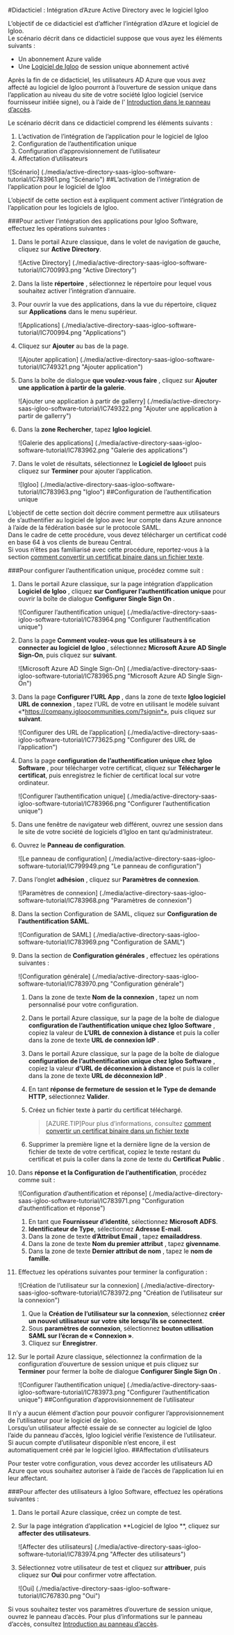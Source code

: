 <properties 
    pageTitle="Didacticiel : Intégration d’Azure Active Directory avec le logiciel Igloo | Microsoft Azure" 
    description="Apprenez à utiliser des logiciels de Igloo avec Azure Active Directory pour activer l’ouverture de session unique, la mise en service automatique et bien plus encore !" 
    services="active-directory" 
    authors="jeevansd"  
    documentationCenter="na" 
    manager="femila"/>
<tags 
    ms.service="active-directory" 
    ms.devlang="na" 
    ms.topic="article" 
    ms.tgt_pltfrm="na" 
    ms.workload="identity" 
    ms.date="10/20/2016" 
    ms.author="jeedes" />

#<a name="tutorial-azure-active-directory-integration-with-igloo-software"></a>Didacticiel : Intégration d’Azure Active Directory avec le logiciel Igloo
  
L’objectif de ce didacticiel est d’afficher l’intégration d’Azure et logiciel de Igloo.  
Le scénario décrit dans ce didacticiel suppose que vous ayez les éléments suivants :

-   Un abonnement Azure valide
-   Une [Logiciel de Igloo](http://www.igloosoftware.com/) de session unique abonnement activé
  
Après la fin de ce didacticiel, les utilisateurs AD Azure que vous avez affecté au logiciel de Igloo pourront à l’ouverture de session unique dans l’application au niveau du site de votre société Igloo logiciel (service fournisseur initiée signe), ou à l’aide de l' [Introduction dans le panneau d’accès](active-directory-saas-access-panel-introduction.md).
  
Le scénario décrit dans ce didacticiel comprend les éléments suivants :

1.  L’activation de l’intégration de l’application pour le logiciel de Igloo
2.  Configuration de l’authentification unique
3.  Configuration d’approvisionnement de l’utilisateur
4.  Affectation d’utilisateurs

![Scénario] (./media/active-directory-saas-igloo-software-tutorial/IC783961.png "Scénario")
##<a name="enabling-the-application-integration-for-igloo-software"></a>L’activation de l’intégration de l’application pour le logiciel de Igloo
  
L’objectif de cette section est à expliquent comment activer l’intégration de l’application pour les logiciels de Igloo.

###<a name="to-enable-the-application-integration-for-igloo-software-perform-the-following-steps"></a>Pour activer l’intégration des applications pour Igloo Software, effectuez les opérations suivantes :

1.  Dans le portail Azure classique, dans le volet de navigation de gauche, cliquez sur **Active Directory**.

    ![Active Directory] (./media/active-directory-saas-igloo-software-tutorial/IC700993.png "Active Directory")

2.  Dans la liste **répertoire** , sélectionnez le répertoire pour lequel vous souhaitez activer l’intégration d’annuaire.

3.  Pour ouvrir la vue des applications, dans la vue du répertoire, cliquez sur **Applications** dans le menu supérieur.

    ![Applications] (./media/active-directory-saas-igloo-software-tutorial/IC700994.png "Applications")

4.  Cliquez sur **Ajouter** au bas de la page.

    ![Ajouter application] (./media/active-directory-saas-igloo-software-tutorial/IC749321.png "Ajouter application")

5.  Dans la boîte de dialogue **que voulez-vous faire** , cliquez sur **Ajouter une application à partir de la galerie**.

    ![Ajouter une application à partir de gallerry] (./media/active-directory-saas-igloo-software-tutorial/IC749322.png "Ajouter une application à partir de gallerry")

6.  Dans la **zone Rechercher**, tapez **Igloo logiciel**.

    ![Galerie des applications] (./media/active-directory-saas-igloo-software-tutorial/IC783962.png "Galerie des applications")

7.  Dans le volet de résultats, sélectionnez le **Logiciel de Igloo**et puis cliquez sur **Terminer** pour ajouter l’application.

    ![Igloo] (./media/active-directory-saas-igloo-software-tutorial/IC783963.png "Igloo")
##<a name="configuring-single-sign-on"></a>Configuration de l’authentification unique
  
L’objectif de cette section doit décrire comment permettre aux utilisateurs de s’authentifier au logiciel de Igloo avec leur compte dans Azure annonce à l’aide de la fédération basée sur le protocole SAML.  
Dans le cadre de cette procédure, vous devez télécharger un certificat codé en base 64 à vos clients de bureau Central.  
Si vous n’êtes pas familiarisé avec cette procédure, reportez-vous à la section [comment convertir un certificat binaire dans un fichier texte](http://youtu.be/PlgrzUZ-Y1o).

###<a name="to-configure-single-sign-on-perform-the-following-steps"></a>Pour configurer l’authentification unique, procédez comme suit :

1.  Dans le portail Azure classique, sur la page intégration d’application **Logiciel de Igloo** , cliquez **sur Configurer l’authentification unique** pour ouvrir la boîte de dialogue **Configurer Single Sign On** .

    ![Configurer l’authentification unique] (./media/active-directory-saas-igloo-software-tutorial/IC783964.png "Configurer l’authentification unique")

2.  Dans la page **Comment voulez-vous que les utilisateurs à se connecter au logiciel de Igloo** , sélectionnez **Microsoft Azure AD Single Sign-On**, puis cliquez sur **suivant**.

    ![Microsoft Azure AD Single Sign-On] (./media/active-directory-saas-igloo-software-tutorial/IC783965.png "Microsoft Azure AD Single Sign-On")

3.  Dans la page **Configurer l’URL App** , dans la zone de texte **Igloo logiciel URL de connexion** , tapez l’URL de votre en utilisant le modèle suivant «*https://company.igloocommunities.com/?signin*», puis cliquez sur **suivant**.

    ![Configurer des URL de l’application] (./media/active-directory-saas-igloo-software-tutorial/IC773625.png "Configurer des URL de l’application")

4.  Dans la page **configuration de l’authentification unique chez Igloo Software** , pour télécharger votre certificat, cliquez sur **Télécharger le certificat**, puis enregistrez le fichier de certificat local sur votre ordinateur.

    ![Configurer l’authentification unique] (./media/active-directory-saas-igloo-software-tutorial/IC783966.png "Configurer l’authentification unique")

5.  Dans une fenêtre de navigateur web différent, ouvrez une session dans le site de votre société de logiciels d’Igloo en tant qu’administrateur.

6.  Ouvrez le **Panneau de configuration**.

    ![Le panneau de configuration] (./media/active-directory-saas-igloo-software-tutorial/IC799949.png "Le panneau de configuration")

7.  Dans l’onglet **adhésion** , cliquez sur **Paramètres de connexion**.

    ![Paramètres de connexion] (./media/active-directory-saas-igloo-software-tutorial/IC783968.png "Paramètres de connexion")

8.  Dans la section Configuration de SAML, cliquez sur **Configuration de l’authentification SAML**.

    ![Configuration de SAML] (./media/active-directory-saas-igloo-software-tutorial/IC783969.png "Configuration de SAML")

9.  Dans la section de **Configuration générales** , effectuez les opérations suivantes :

    ![Configuration générale] (./media/active-directory-saas-igloo-software-tutorial/IC783970.png "Configuration générale")

    1.  Dans la zone de texte **Nom de la connexion** , tapez un nom personnalisé pour votre configuration.
    2.  Dans le portail Azure classique, sur la page de la boîte de dialogue **configuration de l’authentification unique chez Igloo Software** , copiez la valeur de **L’URL de connexion à distance** et puis la coller dans la zone de texte **URL de connexion IdP** .
    3.  Dans le portail Azure classique, sur la page de la boîte de dialogue **configuration de l’authentification unique chez Igloo Software** , copiez la valeur **d’URL de déconnexion à distance** et puis la coller dans la zone de texte **URL de déconnexion IdP** .
    4.  En tant **réponse de fermeture de session et le Type de demande HTTP**, sélectionnez **Valider**.
    5.  Créez un fichier texte à partir du certificat téléchargé.
        
        >[AZURE.TIP]Pour plus d’informations, consultez [comment convertir un certificat binaire dans un fichier texte](http://youtu.be/PlgrzUZ-Y1o)

    6.  Supprimer la première ligne et la dernière ligne de la version de fichier de texte de votre certificat, copiez le texte restant du certificat et puis la coller dans la zone de texte du **Certificat Public** .

10. Dans **réponse et la Configuration de l’authentification**, procédez comme suit :

    ![Configuration d’authentification et réponse] (./media/active-directory-saas-igloo-software-tutorial/IC783971.png "Configuration d’authentification et réponse")

    1.  En tant que **Fournisseur d’identité**, sélectionnez **Microsoft ADFS**.
    2.  **Identificateur de Type**, sélectionnez **Adresse E-mail**.
    3.  Dans la zone de texte **d’Attribut Email** , tapez **emailaddress**.
    4.  Dans la zone de texte **Nom du premier attribut** , tapez **givenname**.
    5.  Dans la zone de texte **Dernier attribut de nom** , tapez le **nom de famille**.

11. Effectuez les opérations suivantes pour terminer la configuration :

    ![Création de l’utilisateur sur la connexion] (./media/active-directory-saas-igloo-software-tutorial/IC783972.png "Création de l’utilisateur sur la connexion")

    1.  Que la **Création de l’utilisateur sur la connexion**, sélectionnez **créer un nouvel utilisateur sur votre site lorsqu’ils se connectent**.
    2.  Sous **paramètres de connexion**, sélectionnez **bouton utilisation SAML sur l’écran de « Connexion »**.
    3.  Cliquez sur **Enregistrer**.

12. Sur le portail Azure classique, sélectionnez la confirmation de la configuration d’ouverture de session unique et puis cliquez sur **Terminer** pour fermer la boîte de dialogue **Configurer Single Sign On** .

    ![Configurer l’authentification unique] (./media/active-directory-saas-igloo-software-tutorial/IC783973.png "Configurer l’authentification unique")
##<a name="configuring-user-provisioning"></a>Configuration d’approvisionnement de l’utilisateur
  
Il n’y a aucun élément d’action pour pouvoir configurer l’approvisionnement de l’utilisateur pour le logiciel de Igloo.  
Lorsqu’un utilisateur affecté essaie de se connecter au logiciel de Igloo l’aide du panneau d’accès, Igloo logiciel vérifie l’existence de l’utilisateur.  
Si aucun compte d’utilisateur disponible n’est encore, il est automatiquement créé par le logiciel Igloo.
##<a name="assigning-users"></a>Affectation d’utilisateurs
  
Pour tester votre configuration, vous devez accorder les utilisateurs AD Azure que vous souhaitez autoriser à l’aide de l’accès de l’application lui en leur affectant.

###<a name="to-assign-users-to-igloo-software-perform-the-following-steps"></a>Pour affecter des utilisateurs à Igloo Software, effectuez les opérations suivantes :

1.  Dans le portail Azure classique, créez un compte de test.

2.  Sur la page intégration d’application **Logiciel de Igloo **, cliquez sur **affecter des utilisateurs**.

    ![Affecter des utilisateurs] (./media/active-directory-saas-igloo-software-tutorial/IC783974.png "Affecter des utilisateurs")

3.  Sélectionnez votre utilisateur de test et cliquez sur **attribuer**, puis cliquez sur **Oui** pour confirmer votre affectation.

    ![Oui] (./media/active-directory-saas-igloo-software-tutorial/IC767830.png "Oui")
  
Si vous souhaitez tester vos paramètres d’ouverture de session unique, ouvrez le panneau d’accès. Pour plus d’informations sur le panneau d’accès, consultez [Introduction au panneau d’accès](active-directory-saas-access-panel-introduction.md).